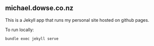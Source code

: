 ## michael.dowse.co.nz

This is a Jekyll app that runs my personal site hosted on github pages.

To run locally:

```
bundle exec jekyll serve
```